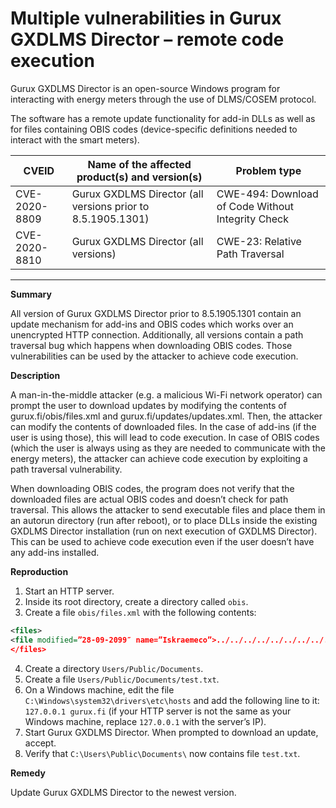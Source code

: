 # Multiple vulnerabilities in Gurux GXDLMS Director – remote code execution


Gurux GXDLMS Director is an open-source Windows program for interacting with energy meters
through the use of DLMS/COSEM protocol.

The software has a remote update functionality for add-in DLLs as well as for files containing
OBIS codes (device-specific definitions needed to interact with the smart meters).

|CVEID|Name of the affected product(s) and version(s)|Problem type|
|-----|----------------------------------------------|------------|
|CVE-2020-8809|Gurux GXDLMS Director (all versions prior to 8.5.1905.1301)|CWE-494: Download of Code Without Integrity Check|
|CVE-2020-8810|Gurux GXDLMS Director (all versions)|CWE-23: Relative Path Traversal|

---

**Summary**

All version of Gurux GXDLMS Director prior to 8.5.1905.1301 contain an update mechanism
for add-ins and OBIS codes which works over an unencrypted HTTP connection. Additionally, all
versions contain a path traversal bug which happens when downloading OBIS codes. Those
vulnerabilities can be used by the attacker to achieve code execution.

**Description**

A man-in-the-middle attacker (e.g. a malicious Wi-Fi network operator) can prompt the user to
download updates by modifying the contents of gurux.fi/obis/files.xml and gurux.fi/updates/updates.xml.
Then, the attacker can modify the contents of downloaded files. In the case of add-ins (if the user
is using those), this will lead to code execution. In case of OBIS codes (which the user is always
using as they are needed to communicate with the energy meters), the attacker can achieve code
execution by exploiting a path traversal vulnerability.

When downloading OBIS codes, the program does not verify that the downloaded files are actual OBIS
codes and doesn’t check for path traversal. This allows the attacker to send executable files and
place them in an autorun directory (run after reboot), or to place DLLs inside the existing GXDLMS
Director installation (run on next execution of GXDLMS Director). This can be used to achieve code
execution even if the user doesn’t have any add-ins installed.

**Reproduction**

1. Start an HTTP server.
2. Inside its root directory, create a directory called ```obis```.
3. Create a file ```obis/files.xml``` with the following contents:

```xml
<files>
<file modified=”28-09-2099″ name=”Iskraemeco”>../../../../../../../../../../Users/Public/Documents/test.txt</file>
</files>
```

4. Create a directory ```Users/Public/Documents```.
5. Create a file ```Users/Public/Documents/test.txt```.
6. On a Windows machine, edit the file ```C:\Windows\system32\drivers\etc\hosts``` and add the
following line to it: ```127.0.0.1 gurux.fi``` (if your HTTP server is not the same as your Windows machine,
replace ```127.0.0.1``` with the server’s IP).
7. Start Gurux GXDLMS Director. When prompted to download an update, accept.
8. Verify that ```C:\Users\Public\Documents\``` now contains file ```test.txt```.

**Remedy**

Update Gurux GXDLMS Director to the newest version.
